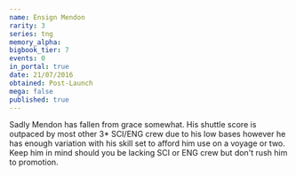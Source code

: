 ```yaml
---
name: Ensign Mendon
rarity: 3
series: tng
memory_alpha:
bigbook_tier: 7
events: 0
in_portal: true
date: 21/07/2016
obtained: Post-Launch
mega: false
published: true
---
```


Sadly Mendon has fallen from grace somewhat. His shuttle score is outpaced by most other 3* SCI/ENG crew due to his low bases however he has enough variation with his skill set to afford him use on a voyage or two. Keep him in mind should you be lacking SCI or ENG crew but don't rush him to promotion.
